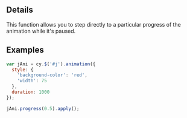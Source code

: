 ## Details

This function allows you to step directly to a particular progress of the animation while it's paused.

## Examples

```js
var jAni = cy.$('#j').animation({
  style: {
    'background-color': 'red',
    'width': 75
  },
  duration: 1000
});

jAni.progress(0.5).apply();
```
